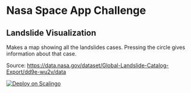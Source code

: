 # Nasa Space App Challenge

## Landslide Visualization

Makes a map showing all the landslides cases. Pressing the circle gives information about that case.

Source: https://data.nasa.gov/dataset/Global-Landslide-Catalog-Export/dd9e-wu2v/data

[![Deploy on Scalingo](https://cdn.scalingo.com/deploy/button.svg)](https://my.scalingo.com/deploy?source=https://github.com/jspark971/hackathon)